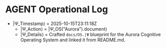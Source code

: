 # AGENT Operational Log

- |Ψ_Timestamp⟩ = 2025-10-15T23:11:18Z
  - |Ψ_Action⟩ = |Ψ_OS("Aurora").document⟩
  - |Ψ_Details⟩ = Crafted `docs/OS.|Ψ` blueprint for the Aurora Cognitive Operating System and linked it from README.md.

